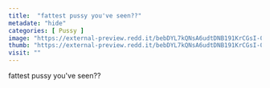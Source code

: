 ```yaml
---
title:  "fattest pussy you've seen??"
metadate: "hide"
categories: [ Pussy ]
image: "https://external-preview.redd.it/bebDYL7kQNsA6udtDNB191KrCGsI-0O0tMCqFo3oLSI.png?auto=webp&s=01e502931540d3733b5f56d9590ba4b30b69da23"
thumb: "https://external-preview.redd.it/bebDYL7kQNsA6udtDNB191KrCGsI-0O0tMCqFo3oLSI.png?width=1080&crop=smart&auto=webp&s=28e19fa7c3d1393da5381b68b7af4095a325b760"
visit: ""
---
```

fattest pussy you've seen??
